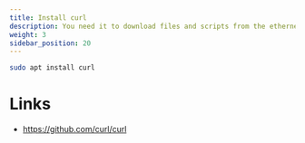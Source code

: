 ```yaml
---
title: Install curl
description: You need it to download files and scripts from the ethernet
weight: 3
sidebar_position: 20
---
```


```bash
sudo apt install curl
```

# Links
- https://github.com/curl/curl
